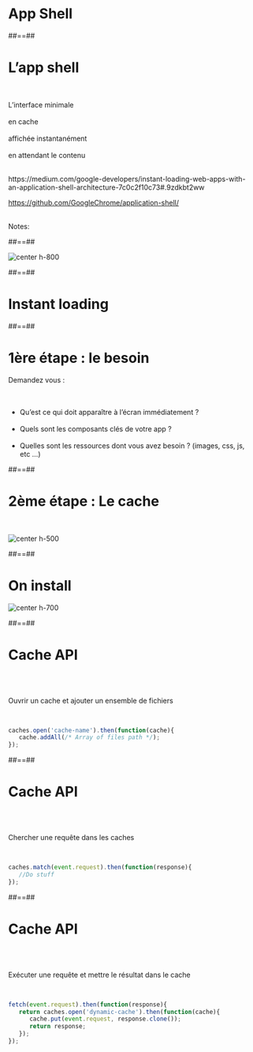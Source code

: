 <!-- .slide: class="transition-white sfeir-bg-blue" -->

# App Shell

##==##

# L’app shell

<br>
<p class="center">
L’interface minimale<br><br>
en cache<br><br>
affichée instantanément<br><br>
en attendant le contenu<br>
</p>

<br>
https://medium.com/google-developers/instant-loading-web-apps-with-an-application-shell-architecture-7c0c2f10c73#.9zdkbt2ww
<!-- .element: class="center" -->

https://github.com/GoogleChrome/application-shell/
<!-- .element: class="center" -->

<br>
Notes:


##==##

![center h-800](./assets/images/app_shell.png)

##==##

<!-- .slide: data-background="./assets/images/polaroid.png" class="transition-white transition-center" -->

# Instant loading

##==##

# 1ère étape : le besoin

Demandez vous :
<br><br><br>

* Qu’est ce qui doit apparaître à l’écran immédiatement ?
<br><br>
* Quels sont les composants clés de votre app ?
<br><br>
* Quelles sont les ressources dont vous avez besoin ? (images, css, js, etc …)

##==##

# 2ème étape : Le cache

<br>

![center h-500](./assets/images/minifig.png)

##==##

# On install

![center h-700](./assets/images/sw_install.png)

##==##

<!-- .slide: class="with-code" -->

# Cache API

<br><br>

Ouvrir un cache et ajouter un ensemble de fichiers
<!-- .element: class="center" -->

<br>

```javascript
caches.open('cache-name').then(function(cache){
   cache.addAll(/* Array of files path */);
});
```
<!-- .element: class="big-code" -->

##==##

<!-- .slide: class="with-code" -->

# Cache API

<br><br>

Chercher une requête dans les caches
<!-- .element: class="center" -->

<br>

```javascript
caches.match(event.request).then(function(response){
   //Do stuff
});
```
<!-- .element: class="big-code" -->

##==##

<!-- .slide: class="with-code" -->

# Cache API

<br><br>

Exécuter une requête et mettre le résultat dans le cache
<!-- .element: class="center" -->

<br>

```javascript
fetch(event.request).then(function(response){
   return caches.open('dynamic-cache').then(function(cache){
      cache.put(event.request, response.clone());
      return response;
   });
});
```
<!-- .element: class="big-code" -->


